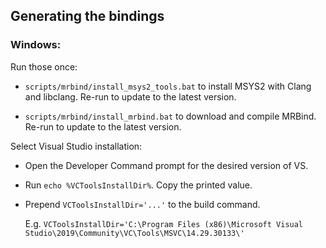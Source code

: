 ## Generating the bindings

### Windows:

Run those once:

* `scripts/mrbind/install_msys2_tools.bat` to install MSYS2 with Clang and libclang. Re-run to update to the latest version.

* `scripts/mrbind/install_mrbind.bat` to download and compile MRBind. Re-run to update to the latest version.

Select Visual Studio installation:

* Open the Developer Command prompt for the desired version of VS.

* Run `echo %VCToolsInstallDir%`. Copy the printed value.

* Prepend `VCToolsInstallDir='...'` to the build command.

  E.g. `VCToolsInstallDir='C:\Program Files (x86)\Microsoft Visual Studio\2019\Community\VC\Tools\MSVC\14.29.30133\'`